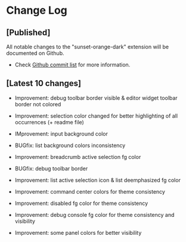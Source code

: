 # Change Log

## [Published]

All notable changes to the "sunset-orange-dark" extension will be documented on Github.

- Check [Github commit list](https://github.com/thekomer/Sunset-orange-VSCode-theme/commits/master) for more information.

## [Latest 10 changes]

- Improvement: debug toolbar border visible & editor widget toolbar border not colored

- Improvement: selection color changed for better highlighting of all occurrences (+ readme file)

- IMprovement: input background color

- BUGfix: list background colors inconsistency

- Improvement: breadcrumb active selection fg color

- BUGfix: debug toolbar border

- Improvement: list active selection icon & list deemphasized fg color

- Improvement: command center colors for theme consistency

- Improvement: disabled fg color for theme consistency

- Improvement: debug console fg color for theme consistency and visibility

- Improvement: some panel colors for better visibility
